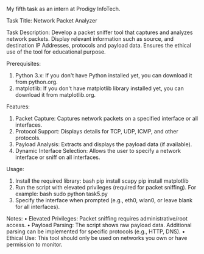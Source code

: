 My fifth task as an intern at Prodigy InfoTech.

Task Title: Network Packet Analyzer

Task Description: Develop a packet sniffer tool that captures and analyzes network packets. Display relevant information such as source, and destination IP Addresses, protocols and payload data. Ensures the ethical use of the tool for educational purpose.

Prerequisites: 
1. Python 3.x: If you don't have Python installed yet, you can download it from python.org.
2. matplotlib: If you don't have matplotlib library installed yet, you can download it from matplotlib.org.

Features:
1.	Packet Capture: Captures network packets on a specified interface or all interfaces.
2.	Protocol Support: Displays details for TCP, UDP, ICMP, and other protocols.
3.	Payload Analysis: Extracts and displays the payload data (if available).
4.	Dynamic Interface Selection: Allows the user to specify a network interface or sniff on all interfaces.

Usage:
1.	Install the required library:
bash
pip install scapy
pip install matplotlib
3.	Run the script with elevated privileges (required for packet sniffing). For example:
bash
sudo python task5.py
4.	Specify the interface when prompted (e.g., eth0, wlan0, or leave blank for all interfaces).

Notes:
•	Elevated Privileges: Packet sniffing requires administrative/root access.
•	Payload Parsing: The script shows raw payload data. Additional parsing can be implemented for specific protocols (e.g., HTTP, DNS).
•	Ethical Use: This tool should only be used on networks you own or have permission to monitor.

